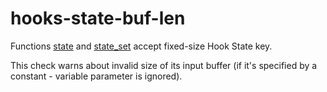 # hooks-state-buf-len

Functions [state](https://xrpl-hooks.readme.io/reference/state) and [state_set](https://xrpl-hooks.readme.io/reference/state_set) accept fixed-size Hook State key.

This check warns about invalid size of its input buffer (if it's specified by a constant - variable parameter is ignored).

